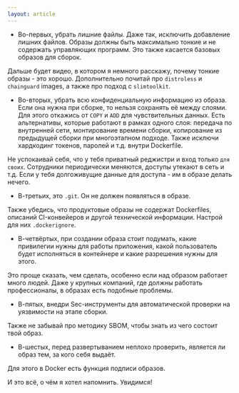 ```yaml
---
layout: article
---
```


- Во-первых, убрать лишние файлы. Даже так, исключить добавление лишних файлов. Образы должны быть максимально тонкие и не содержать управляющих программ. Это также касается базовых образов для сборок.

Дальше будет видео, в котором я немного расскажу, почему тонкие образы - это хорошо. Дополнительно почитай про `distroless` и `chainguard` images, а также про подход с `slimtoolkit`.

- Во-вторых, убрать всю конфиденциальную информацию из образа. Если она нужна при сборке, то нельзя сохранять её между слоями. Для этого откажись от `COPY` и `ADD` для чувствительных данных. Есть альтернативы, которые работают в рамках одного слоя: передача по внутренней сети, монтирование времени сборки, копирование из предыдущей сборки при многоэтапном подходе. Также исключи хардкодинг токенов, паролей и т.д. внутри Dockerfile.

Не успокаивай себя, что у тебя приватный реджистри и вход только `для своих`. Сотрудники периодически меняются, доступы утекают в сеть и т.д. Если у тебя долгоживущие данные для доступа - им в образе делать нечего.

- В-третьих, это `.git`. Он не должен появляться в образе.

Также убедись, что продуктовые образы не содержат Dockerfiles, описаний CI-конвейеров и другой технической информации. Настрой для них `.dockerignore`.

- В-четвёртых, при создании образа стоит подумать, какие привилегии нужны для работы приложения, какой пользователь будет исполняться в контейнере и какие разрешения нужны для этого.

Это проще сказать, чем сделать, особенно если над образом работает много людей. Даже у крупных компаний, где должны работать профессионалы, в образах есть подобные проблемы.

- В-пятых, внедри Sec-инструменты для автоматической проверки на уязвимости на этапе сборки.

Также не забывай про методику SBOM, чтобы знать из чего состоит твой образ.

- В-шестых, перед развертыванием неплохо проверить, является ли образ тем, за кого себя выдаёт.

Для этого в Docker есть функция подписи образов.

И это всё, о чём я хотел напомнить. Увидимся!
